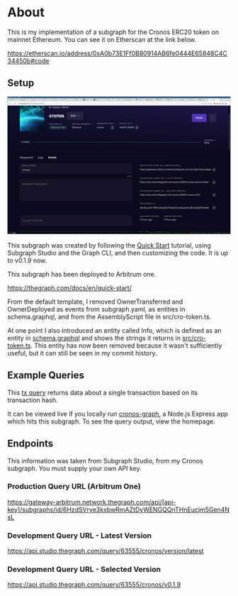 # About

This is my implementation of a subgraph for the Cronos ERC20 token on mainnet Ethereum. You can see it on Etherscan at the link below.

https://etherscan.io/address/0xA0b73E1Ff0B80914AB6fe0444E65848C4C34450b#code

## Setup

![subgraph studio](subgraph_studio.png)

This subgraph was created by following the [Quick Start](https://thegraph.com/docs/en/quick-start/) tutorial, using Subgraph Studio and the Graph CLI, and then customizing the code. It is up to v0.1.9 now. 

This subgraph has been deployed to Arbitrum one.

https://thegraph.com/docs/en/quick-start/

From the default template, I removed OwnerTransferred and OwnerDeployed as events from subgraph.yaml, as entities in schema.graphql, and from the AssemblyScript file in src/cro-token.ts.

At one point I also introduced an entity called Info, which is defined as an entity in [schema.graphql](schema.graphql) and shows the strings it returns in [src/cro-token.ts](src/cro-token.ts). This entity has now been removed because it wasn't sufficiently useful, but it can still be seen in my commit history.

## Example Queries

This [tx query](https://github.com/julianeon/cronos-graph/blob/main/graph_query.js) returns data about a single transaction based on its transaction hash.

It can be viewed live if you locally run [cronos-graph](https://github.com/julianeon/cronos-graph/tree/main), a Node.js Express app which hits this subgraph. To see the query output, view the homepage.

## Endpoints

This information was taken from Subgraph Studio, from my Cronos subgraph. You must supply your own API key.

### Production Query URL (Arbitrum One)

https://gateway-arbitrum.network.thegraph.com/api/[api-key]/subgraphs/id/6HzdSVrye3kxbwRmAZtDyWENGQQnTHnEucjm5Gen4NsL

### Development Query URL - Latest Version

https://api.studio.thegraph.com/query/63555/cronos/version/latest

### Development Query URL - Selected Version

https://api.studio.thegraph.com/query/63555/cronos/v0.1.9

